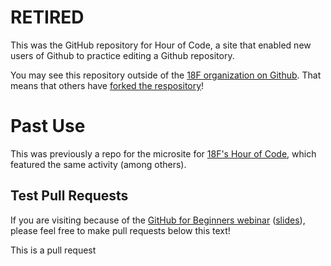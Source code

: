 # RETIRED

This was the GitHub repository for Hour of Code, a site that enabled new users of Github to practice editing a Github repository.

You may see this repository outside of the [18F organization on Github](https://github.com/18f). That means that others have [forked the respository](https://guides.github.com/activities/forking/)!

# Past Use

This was previously a repo for the microsite for [18F's Hour of Code](http://www.eventbrite.com/e/18f-hour-of-code-tickets-14902141707), which featured the same activity (among others).

## Test Pull Requests

If you are visiting because of the [GitHub for Beginners webinar](https://www.youtube.com/watch?v=uNa9GOtM6NE) ([slides](https://pages.18f.gov/slides/github-basics/#/)), please feel free to make pull requests below this text!

This is a pull request

